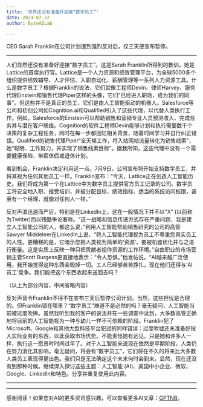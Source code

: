 ```yaml
---
title: '世界还没有准备好迎接“数字员工”'
date: 2024-07-22
author: ByteAILab

---
```


CEO Sarah Franklin在公司计划遭到强烈反对后，仅三天便宣布暂停。

---


人们显然还没有准备好迎接“数字员工”。这是Sarah Franklin所得到的教训，她是Lattice的首席执行官。Lattice是一个人力资源和绩效管理平台，为全球5000多个组织提供绩效辅导、人才评估、入职自动化、薪酬管理等一系列人力资源工具。什么是数字员工？根据Franklin的说法，它们就像工程师Devin、律师Harvey、服务代理Einstein和销售代理Piper这样的头像，它们“已经进入职场，成为我们的同事”。但这些并不是真正的员工，它们是由人工智能驱动的机器人。Salesforce等公司和初创公司如Cognition.ai和Qualified引入了这些代理，以代替人类执行工作。例如，Salesforce的Einstein可以帮助销售和营销专业人员预测收入、完成任务并与潜在客户联络。Cognition的软件工程师Devin能够计划和执行需要数千个决策的复杂工程任务，同时在每一步都回忆相关背景，随着时间学习并自行纠正错误。Qualified的销售代理Piper“全天候工作，将入站网站流量转化为销售线索”，她“聪明、工作努力，并实现了销售线索目标”。据我所知，这些代理中没有一个需要健康保险、带薪休假或退休计划。 

看到机会，Franklin决定利用这一点。7月9日，公司宣布将开始支持数字员工，并将其视为任何其他员工一样。Franklin宣布：“今天，Lattice正在创造人工智能历史。我们将成为第一个在Lattice中为数字员工提供官方员工记录的公司。数字员工将安全地入职、接受培训，并被分配目标、绩效指标、适当的系统访问权限，甚至有一个经理，就像对任何人一样。”

反对声浪迅速而严厉，特别是在LinkedIn上，这在一般情况下并不以“X” (以前称为Twitter)而以残酷争论著称。“这一战略和信息传递方式存在严重问题，我是建立人工智能公司的人，都这么说，”利用人工智能帮助销售研究的公司的高管Sawyer Middeleer在LinkedIn上说，“将人工智能代理视为员工不尊重您真实员工的人性。更糟糕的是，它暗示您把人类视为简单的‘资源’，要被机器优化并与之进行衡量。这是实质上反映一种只把贡献者视作资源的工作环境。”自由职业的市场营销主管Scott Burgess更直接地表示：“令人恐惧，”他发帖说，“AI越来越广泛使用，我开始觉得这种东西会毁掉一切。工人已经够苦苦挣扎，现在他们还得与‘AI员工’竞争。我们能把这个东西收起来送回去吗？

（以上为部分内容，中间省略内容）

反对声音令Franklin不得不在宣布三天后暂停公司计划。当然，这些担忧是合理的。但Franklin错在哪里？“数字员工”难道不是必然的吗？毫无疑问，人工智能当前被过度吹捧。虽然我听到我的客户的说法并在一些调查中读到，大多数高管正确地将目前的人工智能视为一种与幼儿一样不可信赖的阶段。Franklin犯了Microsoft、Google和其他大型科技平台犯过的同样错误：过度吹嘘还未准备好投入实际业务的东西，以此获取市场优势。不能责怪她有远见。只是她和许多人一样，执行这一愿景时时间过早了。对于人工智能来说现在依然是早期阶段，人类仍在努力消化其影响。毫无疑问，将会有“数字员工”，它们将在不久的将来比大多数人类员工表现得更出色。我们只是无法确定这个未来何时会到来。显然，现在还没有到那种时候。继续深入探讨这些主题：人工智能 (AI)、美国中小企业、微软、Google、LinkedIn和特色。分享并重复使用此内容。

---
---
感谢阅读！如果您对AI的更多资讯感兴趣，可以查看更多AI文章：[GPTNB](https://gptnb.com)。